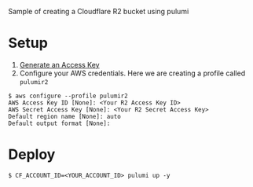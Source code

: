 Sample of creating a Cloudflare R2 bucket using pulumi

# Setup
1. [Generate an Access Key](https://developers.cloudflare.com/r2/api/s3/tokens/)
2. Configure your AWS credentials. 
    Here we are creating a profile called `pulumir2`

```
$ aws configure --profile pulumir2
AWS Access Key ID [None]: <Your R2 Access Key ID>
AWS Secret Access Key [None]: <Your R2 Secret Access Key>
Default region name [None]: auto
Default output format [None]: 
```

# Deploy
```
$ CF_ACCOUNT_ID=<YOUR_ACCOUNT_ID> pulumi up -y 
```
